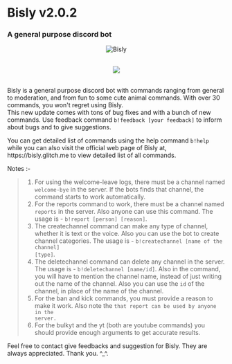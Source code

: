Bisly v2.0.2
=====
### A general purpose discord bot
<p align="center">
  <img src="https://discordbots.org/api/widget/496198253193461792.svg" alt="Bisly" />
<br><br>
<p align="center">
  <img src="https://forthebadge.com/images/badges/made-with-javascript.svg" />
<br><br>

<p>Bisly is a general purpose discord bot with commands ranging from general to moderation, and from fun to some cute animal commands. With over 30 commands, you won't regret using Bisly.<br>
This new update comes with tons of bug fixes and with a bunch of new commands. Use feedback command <code>b!feedback [your feedback]</code> to inform about bugs and to give suggestions.</p>

<p>You can get detailed list of commands using the help command <code>b!help</code> while you can also visit the official web page of Bisly at, https://bisly.glitch.me to view detailed list of all commands.</p>

Notes :-
>1) For using the welcome-leave logs, there must be a channel named <code>welcome-bye</code> in the server. If the bots finds that channel, the command starts to work automatically.
>2) For the reports command to work, there must be a channel named <code>reports</code> in the server. Also anyone can use this command. The usage is - <code>b!report [person] [reason]</code>.
>3) The createchannel command can make any type of channel, whether it is text or the voice. Also you can use the bot to create channel categories. The usage is - <code>b!createchannel [name of the channel] [type]</code>.
>4) The deletechannel command can delete any channel in the server. The usage is - <code>b!deletechannel [name/id]</code>. Also in the command, you will have to mention the channel name, instead of just writing out the name of the channel. Also you can use the <code>id</code> of the channel, in place of the name of the channel.
>5) For the ban and kick commands, you must provide a reason to make it work. Also note the <code>that report can be used by anyone in the server.</code>
>6) For the bulkyt and the yt (both are youtube commands) you should provide enough arguments to get accurate results.

<p>Feel free to contact give feedbacks and suggestion for Bisly. They are always appreciated. Thank you. ^_^.
